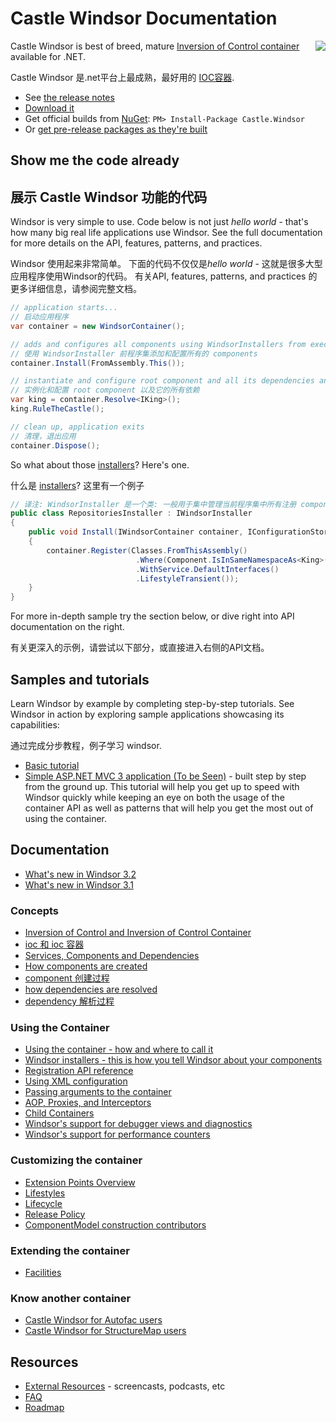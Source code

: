 # Castle Windsor Documentation


<img align="right" src="images/windsor-logo.png">

Castle Windsor is best of breed, mature [Inversion of Control container](ioc.md) available for .NET.

Castle Windsor 是.net平台上最成熟，最好用的 [IOC容器](ioc.md).

* See [the release notes](https://github.com/castleproject/Windsor/releases/tag/v3.3)
* [Download it](https://github.com/castleproject/Windsor/releases/tag/v3.3)
* Get official builds from [NuGet](http://nuget.org/packages/Castle.Windsor): `PM> Install-Package Castle.Windsor`
* Or [get pre-release packages as they're built](https://github.com/castleproject/Home/blob/master/prerelease-packages.md)

## Show me the code already
## 展示 Castle Windsor 功能的代码

Windsor is very simple to use. Code below is not just *hello world* - that's how many big real life applications use Windsor. See the full documentation for more details on the API, features, patterns, and practices.

Windsor 使用起来非常简单。 下面的代码不仅仅是*hello world* - 这就是很多大型应用程序使用Windsor的代码。 有关API, features, patterns, and practices 的更多详细信息，请参阅完整文档。

```csharp
// application starts...
// 启动应用程序
var container = new WindsorContainer();

// adds and configures all components using WindsorInstallers from executing assembly
// 使用 WindsorInstaller 前程序集添加和配置所有的 components
container.Install(FromAssembly.This());

// instantiate and configure root component and all its dependencies and their dependencies and...
// 实例化和配置 root component 以及它的所有依赖
var king = container.Resolve<IKing>();
king.RuleTheCastle();

// clean up, application exits
// 清理，退出应用
container.Dispose();
```

So what about those [installers](installers.md)? Here's one.

什么是 [installers](installers.md)? 这里有一个例子

```csharp
// 译注: WindsorInstaller 是一个类: 一般用于集中管理当前程序集中所有注册 componet 到容器的代码.
public class RepositoriesInstaller : IWindsorInstaller
{
	public void Install(IWindsorContainer container, IConfigurationStore store)
	{
		container.Register(Classes.FromThisAssembly()
			                .Where(Component.IsInSameNamespaceAs<King>())
			                .WithService.DefaultInterfaces()
			                .LifestyleTransient());
	}
}
```

For more in-depth sample try the section below, or dive right into API documentation on the right.

有关更深入的示例，请尝试以下部分，或直接进入右侧的API文档。

## Samples and tutorials

Learn Windsor by example by completing step-by-step tutorials. See Windsor in action by exploring sample applications showcasing its capabilities:

通过完成分步教程，例子学习 windsor. 

* [Basic tutorial](basic-tutorial.md)
* [Simple ASP.NET MVC 3 application (To be Seen)](mvc-tutorial-intro.md) - built step by step from the ground up. This tutorial will help you get up to speed with Windsor quickly while keeping an eye on both the usage of the container API as well as patterns that will help you get the most out of using the container.

## Documentation

* [What's new in Windsor 3.2](whats-new-3.2.md)
* [What's new in Windsor 3.1](whats-new-3.1.md)

### Concepts

* [Inversion of Control and Inversion of Control Container](ioc.md)
* [ioc 和 ioc 容器](ioc.md)
* [Services, Components and Dependencies](services-and-components.md)
* [How components are created](how-components-are-created.md)
* [component 创建过程](how-components-are-created.md)
* [how dependencies are resolved](how-dependencies-are-resolved.md)
* [dependency 解析过程](how-dependencies-are-resolved.md)

### Using the Container

* [Using the container - how and where to call it](three-calls-pattern.md)
* [Windsor installers - this is how you tell Windsor about your components](installers.md)
* [Registration API reference](fluent-registration-api.md)
* [Using XML configuration](xml-registration-reference.md)
* [Passing arguments to the container](passing-arguments.md)
* [AOP, Proxies, and Interceptors](interceptors.md)
* [Child Containers](child-containers.md)
* [Windsor's support for debugger views and diagnostics](debugger-views.md)
* [Windsor's support for performance counters](performance-counters.md)

### Customizing the container

* [Extension Points Overview](extension-points.md)
* [Lifestyles](lifestyles.md)
* [Lifecycle](lifecycle.md)
* [Release Policy](release-policy.md)
* [ComponentModel construction contributors](componentmodel-construction-contributors.md)

### Extending the container

* [Facilities](facilities.md)

### Know another container

* [Castle Windsor for Autofac users](windsor-for-autofac-users.md)
* [Castle Windsor for StructureMap users](windsor-for-structuremap-users.md)

## Resources

* [External Resources](external-resources.md) - screencasts, podcasts, etc
* [FAQ](faq.md)
* [Roadmap](roadmap.md)
